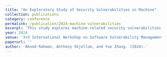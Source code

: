 ```yaml
---
title: "An Exploratory Study of Security Vulnerabilities in Machine"
collection: publications
category: conference
permalink: /publication/2024-machine-vulnerabilities
excerpt: 'This study explores machine-related security vulnerabilities and categorizes common patterns.'
year: 2024
venue: '3rd International Workshop on Software Vulnerability Management (SVM 2025)'
paperurl: ''
author: 'Akond Rahman, Anthony Skjellum, and Yue Zhang. (2024).'
---
```

